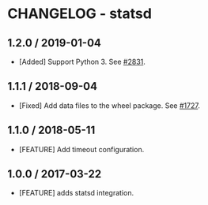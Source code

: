# CHANGELOG - statsd

## 1.2.0 / 2019-01-04

* [Added] Support Python 3. See [#2831](https://github.com/DataDog/integrations-core/pull/2831).

## 1.1.1 / 2018-09-04

* [Fixed] Add data files to the wheel package. See [#1727](https://github.com/DataDog/integrations-core/pull/1727).

## 1.1.0 / 2018-05-11

* [FEATURE] Add timeout configuration.

## 1.0.0 / 2017-03-22

* [FEATURE] adds statsd integration.
